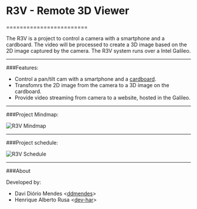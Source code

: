 # R3V - Remote 3D Viewer
========================

The R3V is a project to control a camera with a smartphone and a cardboard. The
video will be processed to create a 3D image based on the 2D image captured by
the camera. The R3V system runs over a Intel Galileo.

----

###Features:

- Control a pan/tilt cam with a smartphone and a [cardboard](https://www.google.com/get/cardboard/).
- Transfomrs the 2D image from the camera to a 3D image on the cardboard.
- Provide video streaming from camera to a website, hosted in the Galileo.

----

###Project Mindmap:

![R3V Mindmap](https://raw.githubusercontent.com/ddmendes/SEL0630/master/docs/R3V_mindmap%20.png)

----

###Project schedule:

![R3V Schedule](https://raw.githubusercontent.com/ddmendes/SEL0630/master/docs/cronograma.png)

----

###About

Developed by:

- Davi Diório Mendes    <[ddmendes](https://github.com/ddmendes)>
- Henrique Alberto Rusa <[dev-har](https://github.com/dev-har)>
